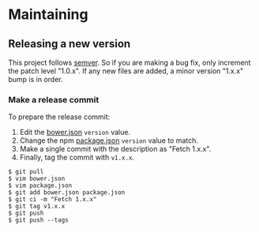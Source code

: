 # Maintaining

## Releasing a new version

This project follows [semver](http://semver.org/). So if you are making a bug
fix, only increment the patch level "1.0.x". If any new files are added, a
minor version "1.x.x" bump is in order.

### Make a release commit

To prepare the release commit:

1. Edit the [bower.json](https://github.com/github/fetch/blob/master/bower.json)
`version` value.
2. Change the npm [package.json](https://github.com/github/fetch/blob/master/package.json)
`version` value to match.
3. Make a single commit with the description as "Fetch 1.x.x".
4. Finally, tag the commit with `v1.x.x`.

```
$ git pull
$ vim bower.json
$ vim package.json
$ git add bower.json package.json
$ git ci -m "Fetch 1.x.x"
$ git tag v1.x.x
$ git push
$ git push --tags
```
